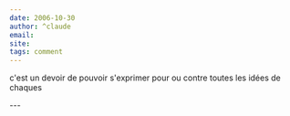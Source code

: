 ```yaml
---
date: 2006-10-30
author: ^claude
email: 
site: 
tags: comment
---
```


<p>c'est un devoir de pouvoir s'exprimer pour ou contre toutes les idées de chaques </p>
---